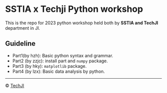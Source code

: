 # SSTIA x Techji Python workshop

This is the repo for 2023 python workshop held both by **SSTIA and TechJI** department in JI.

## Guideline

- Part1(by hzh): Basic python syntax and grammar.
- Part2 (by zzjc): install part and `numpy` package.
- Part3 (by hky): `matplotlib` package.
- Part4 (by lzx): Basic data analysis by python.

---

© [TechJI](https://github.com/TechJI-2023)

